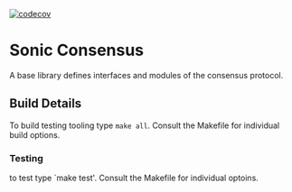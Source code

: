[![codecov](https://codecov.io/gh/0xsoniclabs/consensus/graph/badge.svg?token=4YGWLYH1QX)](https://codecov.io/gh/0xsoniclabs/consensus)

# Sonic Consensus
A base library defines interfaces and modules of the consensus protocol.

## Build Details
To build testing tooling type `make all`. Consult the Makefile for individual build options.

### Testing
to test type `make test'. Consult the Makefile for individual optoins.

